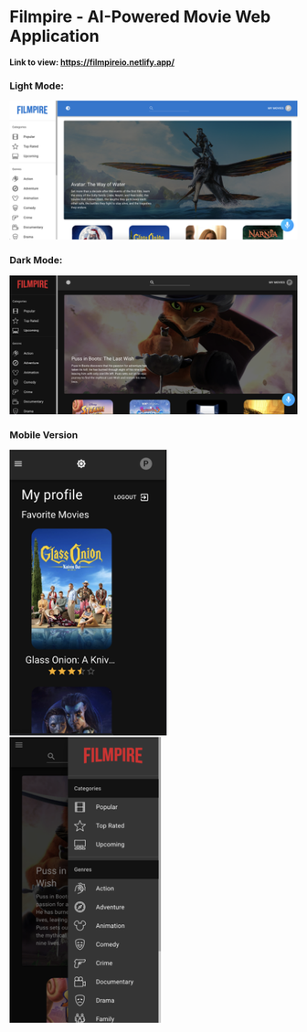 # Filmpire - AI-Powered Movie Web Application

#### Link to view: https://filmpireio.netlify.app/

### Light Mode:
<img width="800" alt="light mode" src="images/lightMode.png">

### Dark Mode: 
<img width="800" alt="light mode" src="images/darkMode.png">

### Mobile Version
<img height="500" alt="light mode" src="images/mobileVersion.png">
<img height="500" alt="light mode" src="images/mobileVersion1.png">
